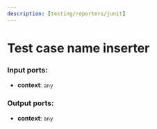 ```yaml
---
description: [testing/reporters/junit]
---
```


# Test case name inserter

### Input ports:

* __context__: ` any `

### Output ports:

* __context__: ` any `

